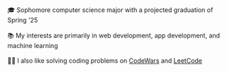 🎓 Sophomore computer science major with a projected graduation of Spring '25
<br>
<br>
📚 My interests are primarily in web development, app development, and machine learning
<br>
<br>
👨‍💻 I also like solving coding problems on [CodeWars](https://www.codewars.com/users/nrfletcher) and [LeetCode](https://leetcode.com/nrfletcher/)

<!---
nfletcher27/nfletcher27 is a ✨ special ✨ repository because its `README.md` (this file) appears on your GitHub profile.
You can click the Preview link to take a look at your changes.
--->
